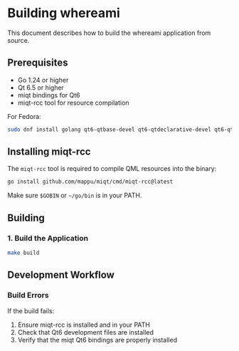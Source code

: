 # Building whereami

This document describes how to build the whereami application from source.

## Prerequisites

- Go 1.24 or higher
- Qt 6.5 or higher
- miqt bindings for Qt6
- miqt-rcc tool for resource compilation

For Fedora:

```bash
sudo dnf install golang qt6-qtbase-devel qt6-qtdeclarative-devel qt6-qtpositioning-devel qt6-qtlocation-devel
```

## Installing miqt-rcc

The `miqt-rcc` tool is required to compile QML resources into the binary:

```bash
go install github.com/mappu/miqt/cmd/miqt-rcc@latest
```

Make sure `$GOBIN` or `~/go/bin` is in your PATH.

## Building

### 1. Build the Application

```bash
make build
```

## Development Workflow

### Build Errors

If the build fails:
1. Ensure miqt-rcc is installed and in your PATH
2. Check that Qt6 development files are installed
3. Verify that the miqt Qt6 bindings are properly installed
